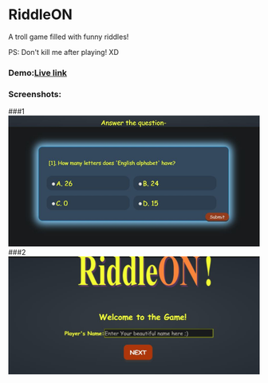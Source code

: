 # RiddleON
A troll game filled with funny riddles!

PS: Don't kill me after playing! XD
### Demo:[Live link](https://arghac14.github.io/RiddleO)

### Screenshots: 
###1![2](https://github.com/arghac14/RiddleON/blob/master/screenshots/Capture1.JPG)
###2![1](https://github.com/arghac14/RiddleON/blob/master/screenshots/Capture.JPG)
